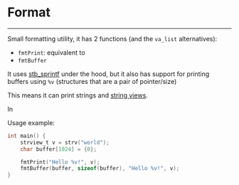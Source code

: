 # Format
----------

Small formatting utility, it has 2 functions (and the `va_list` alternatives):

* `fmtPrint`: equivalent to 
* `fmtBuffer`

It uses [stb_sprintf](https://github.com/nothings/stb/blob/master/stb_sprintf.h) under the hood, but it also has support for printing buffers using `%v` (structures that are a pair of pointer/size)  

This means it can print strings and [string views](/str).

In 

Usage example:

```c
int main() {
    strview_t v = strv("world");
    char buffer[1024] = {0};

    fmtPrint("Hello %v!", v);
    fmtBuffer(buffer, sizeof(buffer), "Hello %v!", v);
}
```